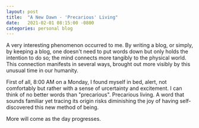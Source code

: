 ```yaml
---
layout: post
title:  "A New Dawn - 'Precarious' Living"
date:   2021-02-01 08:15:00 -0800
categories: personal blog
---
```

A very interesting phenomenon occurred to me. By writing a blog, or simply, by keeping a blog, one doesn't need to put words down but only holds the intention to do so; the mind connects more tangibly to the physical world. This connection manifests in several ways, brought out more visibly by this unusual time in our humanity. 

First of all, 8:00 AM on a Monday, I found myself in bed, alert, not comfortably but rather with a sense of urcertainty and excitement. I can think of no better words than "precarious". Precarious living. A word that sounds familiar yet tracing its origin risks diminishing the joy of having self-discovered this new method of being. 

More will come as the day progresses.